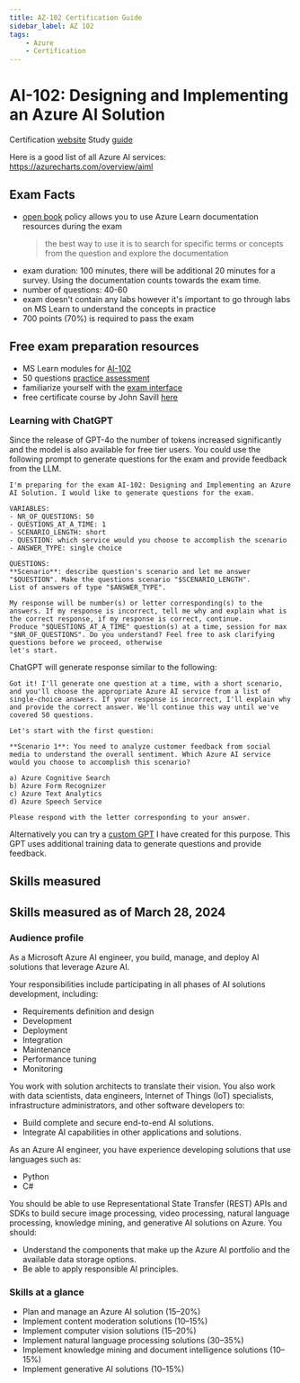 ```yaml
---
title: AZ-102 Certification Guide
sidebar_label: AZ 102
tags:
    - Azure
    - Certification
---
```


# AI-102: Designing and Implementing an Azure AI Solution

Certification [website](https://learn.microsoft.com/en-us/credentials/certifications/azure-ai-engineer/?practice-assessment-type=certification)
Study [guide](https://learn.microsoft.com/en-us/credentials/certifications/resources/study-guides/ai-102)

Here is a good list of all Azure AI services: https://azurecharts.com/overview/aiml

## Exam Facts

- [open book](https://techcommunity.microsoft.com/t5/microsoft-learn-blog/introducing-a-new-resource-for-all-role-based-microsoft/ba-p/3500870) policy allows you to use Azure Learn documentation resources during the exam
  > the best way to use it is to search for specific terms or concepts from the question and explore the documentation
- exam duration: 100 minutes, there will be additional 20 minutes for a survey. Using the documentation counts towards the exam time.
- number of questions: 40-60
- exam doesn't contain any labs however it's important to go through labs on MS Learn to understand the concepts in practice
- 700 points (70%) is required to pass the exam

## Free exam preparation resources

- MS Learn modules for [AI-102](https://learn.microsoft.com/en-us/collections/5d3kh0jz4gp?WT.mc_id=cloudskillschallenge_045dddda-f6f3-4077-8072-7d5b157b3849)
- 50 questions [practice assessment](https://learn.microsoft.com/en-us/credentials/certifications/azure-ai-engineer/practice/assessment?assessment-type=practice&assessmentId=61&practice-assessment-type=certification)
- familiarize yourself with the [exam interface](https://go.microsoft.com/fwlink/?linkid=2226877)
- free certificate course by John Savill [here](https://www.youtube.com/watch?v=I7fdWafTcPY&t=1371s)

### Learning with ChatGPT

Since the release of GPT-4o the number of tokens increased significantly and the model is also available for free tier users. You could use the following prompt to generate
questions for the exam and provide feedback from the LLM.

```text
I'm preparing for the exam AI-102: Designing and Implementing an Azure AI Solution. I would like to generate questions for the exam.

VARIABLES:
- NR_OF_QUESTIONS: 50
- QUESTIONS_AT_A_TIME: 1
- SCENARIO_LENGTH: short
- QUESTION: which service would you choose to accomplish the scenario
- ANSWER_TYPE: single choice

QUESTIONS:
**Scenario**: describe question's scenario and let me answer "$QUESTION". Make the questions scenario "$SCENARIO_LENGTH".
List of answers of type "$ANSWER_TYPE".

My response will be number(s) or letter corresponding(s) to the answers. If my response is incorrect, tell me why and explain what is the correct response, if my response is correct, continue.
Produce "$QUESTIONS_AT_A_TIME" question(s) at a time, session for max "$NR_OF_QUESTIONS". Do you understand? Feel free to ask clarifying questions before we proceed, otherwise
let's start.
```

ChatGPT will generate response similar to the following:

```text
Got it! I'll generate one question at a time, with a short scenario, and you'll choose the appropriate Azure AI service from a list of single-choice answers. If your response is incorrect, I'll explain why and provide the correct answer. We'll continue this way until we've covered 50 questions.

Let's start with the first question:

**Scenario 1**: You need to analyze customer feedback from social media to understand the overall sentiment. Which Azure AI service would you choose to accomplish this scenario?

a) Azure Cognitive Search
b) Azure Form Recognizer
c) Azure Text Analytics
d) Azure Speech Service

Please respond with the letter corresponding to your answer.
```

Alternatively you can try a [custom GPT](https://chatgpt.com/g/g-Qx4F68UYu-ai-102-exam-coach) I have created for this purpose. This GPT uses additional training data to generate questions and provide feedback.

## Skills measured

## Skills measured as of March 28, 2024

### Audience profile

As a Microsoft Azure AI engineer, you build, manage, and deploy AI solutions that leverage Azure AI.

Your responsibilities include participating in all phases of AI solutions development, including:

- Requirements definition and design
- Development
- Deployment
- Integration
- Maintenance
- Performance tuning
- Monitoring

You work with solution architects to translate their vision. You also work with data scientists, data engineers, Internet of Things (IoT) specialists, infrastructure administrators, and other software developers to:

- Build complete and secure end-to-end AI solutions.
- Integrate AI capabilities in other applications and solutions.

As an Azure AI engineer, you have experience developing solutions that use languages such as:

- Python
- C#

You should be able to use Representational State Transfer (REST) APIs and SDKs to build secure image processing, video processing, natural language processing, knowledge mining, and generative AI solutions on Azure. You should:

- Understand the components that make up the Azure AI portfolio and the available data storage options.
- Be able to apply responsible AI principles.

### Skills at a glance

- Plan and manage an Azure AI solution (15–20%)
- Implement content moderation solutions (10–15%)
- Implement computer vision solutions (15–20%)
- Implement natural language processing solutions (30–35%)
- Implement knowledge mining and document intelligence solutions (10–15%)
- Implement generative AI solutions (10–15%)

